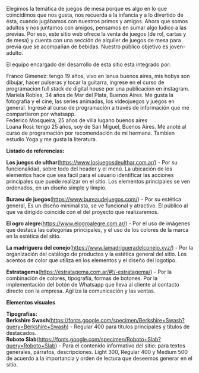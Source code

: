 Elegimos la temática de juegos de mesa porque es algo en lo que coincidimos que nos gusta, nos recuerda a la infancia y a lo divertido de ésta, cuando jugábamos con nuestros primos y amigos. Ahora que somos adultos y nos juntamos con amigos, pensamos en sumar algo lúdico a las previas.
Por eso, este sitio web ofrece la venta de juegos (de rol, cartas y de mesa) y cuenta con una sección de alquiler de juegos de mesa para previa que se acompañan de bebidas. Nuestro público objetivo es joven-adulto.


El equipo encargado del desarrollo de esta sitio esta integrado por:

Franco Gimenez: tengo 19 años, vivo en lanus buenos aires, mis hobys son dibujar, hacer pulseras y tocar la guitarra, ingrese en el curso de programacion full stack de digital house por una publicacion en instagram.<br>
Mariela Robles, 34 años de Mar del Plata, Buenos Aires. Me gusta la fotografía y el cine, las series animadas, los videojuegos y juegos en general. Ingresé al curso de programación a través de información que me compartieron por whatsapp.<br>
Federico Mosqueira, 25 años de villa lugano buenos aires <br>
Loana Rosi: tengo 25 años, soy de San Miguel, Buenos Aires. Me anoté al curso de programación por recomendación de mi hermana. Tambien estudio Yoga y me gusta la literatura.<br>


<b>Listado de referencias:</b>

<b>Los juegos de ulthar</b>(https://www.losjuegosdeulthar.com.ar/) - 
Por su funcionalidad, sobre todo del header y el menú. La ubicación de los elementos hace que sea fácil para el usuario identificar las acciones principales que puede realizar en el sitio. Los elementos principales se ven ordenados, en un diseño simple y limpio.<br>

<b>Buraeu de juegos</b>(https://www.bureaudejuegos.com/) - 
Por su estética general, Es un diseño minimalista, se ve funcional y atractivo.
El público al que va dirigido coincide con el del proyecto que realizaremos.

<b>El ogro alegre</b>(https://www.elogroalegre.com.ar/) -
Por el uso de imágenes que destaca las categorías principales, y el uso de los colores de la marca en la estética del sitio. 

<b>La madriguera del conejo</b>(https://www.lamadrigueradelconejo.xyz/) -
Por la organización del catálogo de productos y la estética general del sitio. Los acentos de color que utiliza en los elementos y el diseño del logotipo. 

<b>Estratagema</b>(https://estratagema.com.ar/#!/-estratagema/) -
Por la combinación de colores, tipografía, formas de botones.
Por la implementación del botón de Whatsapp que lleva al cliente al contacto directo con la empresa. Agiliza la comunicación y las ventas.

<b>Elementos visuales</b>

<b>Tipografías:</b><br>
<b>Berkshire Swash</b>(https://fonts.google.com/specimen/Berkshire+Swash?query=Berkshire+Swash) - 
Regular 400 para títulos principales y títulos de destacados.<br>
<b>Roboto Slab</b>(https://fonts.google.com/specimen/Roboto+Slab?query=Roboto+Slab) - 
Para el contenido informativo del sitio: para textos generales, párrafos, descripciones. Light 300, Regular 400 y Medium 500 de acuerdo a la importancia y orden de lectura que deseemos generar en el sitio.

